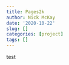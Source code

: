 ```yaml
---
title: Pages2k
author: Nick McKay
date: '2020-10-22'
slug: []
categories: [project]
tags: []
---
```

test